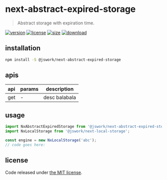 # next-abstract-expired-storage
> Abstract storage with expiration time.

[![version][version-image]][version-url]
[![license][license-image]][license-url]
[![size][size-image]][size-url]
[![download][download-image]][download-url]

## installation
```bash
npm install -S @jswork/next-abstract-expired-storage
```

## apis
| api | params | description   |
|-----|--------|---------------|
| get | -      | desc balabala |

## usage
```js
import NxAbstractExpiredStorage from '@jswork/next-abstract-expired-storage';
import NxLocalStorage from '@jswork/next-local-storage';

const engine = new NxLocalStorage('abc');
// code goes here:
```

## license
Code released under [the MIT license](https://github.com/afeiship/next-abstract-expired-storage/blob/master/LICENSE.txt).

[version-image]: https://img.shields.io/npm/v/@jswork/next-abstract-expired-storage
[version-url]: https://npmjs.org/package/@jswork/next-abstract-expired-storage

[license-image]: https://img.shields.io/npm/l/@jswork/next-abstract-expired-storage
[license-url]: https://github.com/afeiship/next-abstract-expired-storage/blob/master/LICENSE.txt

[size-image]: https://img.shields.io/bundlephobia/minzip/@jswork/next-abstract-expired-storage
[size-url]: https://github.com/afeiship/next-abstract-expired-storage/blob/master/dist/next-abstract-expired-storage.min.js

[download-image]: https://img.shields.io/npm/dm/@jswork/next-abstract-expired-storage
[download-url]: https://www.npmjs.com/package/@jswork/next-abstract-expired-storage

